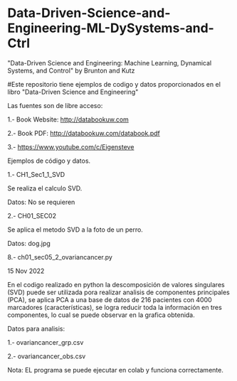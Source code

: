 # Data-Driven-Science-and-Engineering-ML-DySystems-and-Ctrl
"Data-Driven Science and Engineering: Machine Learning, Dynamical Systems, and Control"  by Brunton and Kutz

#Este repositorio tiene ejemplos de codigo y datos proporcionados en el libro "Data-Driven Science and Engineering"

Las fuentes son de libre acceso:

1.- Book Website: http://databookuw.com 

2.- Book PDF: http://databookuw.com/databook.pdf

3.- https://www.youtube.com/c/Eigensteve

Ejemplos de código y datos.

1.- CH1_Sec1_1_SVD

Se realiza el calculo SVD.

Datos: No se requieren

2.- CH01_SEC02

Se aplica el metodo SVD a la foto de un perro.

Datos: dog.jpg

8.- ch01_sec05_2_ovariancancer.py

15 Nov 2022

En el codigo realizado en python la descomposición de valores singulares (SVD) puede ser utilizada pora realizar analisis de componentes principales (PCA), se aplica PCA a una base de datos de 216 pacientes con 4000 marcadores (características),  se logra reducir toda la información en tres componentes, lo cual se puede observar en la grafica obtenida. 

Datos para analisis:

1.- ovariancancer_grp.csv

2.- ovariancancer_obs.csv

Nota: EL programa se puede ejecutar en colab y funciona correctamente.


